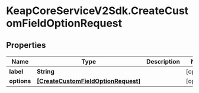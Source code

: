 # KeapCoreServiceV2Sdk.CreateCustomFieldOptionRequest

## Properties

Name | Type | Description | Notes
------------ | ------------- | ------------- | -------------
**label** | **String** |  | [optional] 
**options** | [**[CreateCustomFieldOptionRequest]**](CreateCustomFieldOptionRequest.md) |  | [optional] 


